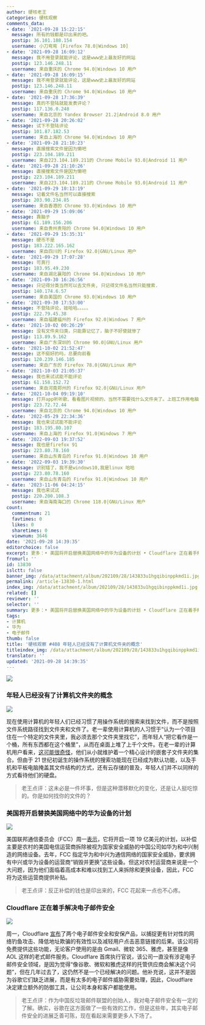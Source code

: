 ```yaml
---
author: 硬核老王
categories: 硬核观察
comments_data:
- date: '2021-09-28 15:22:15'
  message: 所有的钱都是印出来的吧。
  postip: 36.101.188.154
  username: 小刀弯弯 [Firefox 78.0|Windows 10]
- date: '2021-09-28 16:09:12'
  message: 我不用登录就能评论，这是www史上最友好的网站
  postip: 123.146.248.11
  username: 来自重庆的 Chrome 94.0|Windows 10 用户
- date: '2021-09-28 16:09:15'
  message: 我不用登录就能评论，这是www史上最友好的网站
  postip: 123.146.248.11
  username: 来自重庆的 Chrome 94.0|Windows 10 用户
- date: '2021-09-28 17:36:39'
  message: 真的不登陆就能发表评论？
  postip: 117.136.0.248
  username: 来自北京的 Yandex Browser 21.2|Android 8.0 用户
- date: '2021-09-28 20:26:02'
  message: 试下不登陆评论
  postip: 101.87.182.53
  username: 来自上海的 Chrome 94.0|Windows 10 用户
- date: '2021-09-28 21:10:23'
  message: 直接搜索文件是因为懒吧
  postip: 223.104.189.211
  username: 来自223.104.189.211的 Chrome Mobile 93.0|Android 11 用户
- date: '2021-09-28 21:10:26'
  message: 直接搜索文件是因为懒吧
  postip: 223.104.189.211
  username: 来自223.104.189.211的 Chrome Mobile 93.0|Android 11 用户
- date: '2021-09-29 10:13:19'
  message: 记着文件名当然可以直接搜索
  postip: 203.90.234.85
  username: 来自香港的 Chrome 93.0|Windows 10 用户
- date: '2021-09-29 15:09:06'
  message: 靠脑子
  postip: 61.189.156.206
  username: 来自贵州贵阳的 Chrome 94.0|Windows 10 用户
- date: '2021-09-29 15:35:31'
  message: 硬币不是
  postip: 183.222.165.162
  username: 来自四川的 Firefox 92.0|GNU/Linux 用户
- date: '2021-09-29 17:07:28'
  message: 可真行
  postip: 183.95.49.230
  username: 来自湖北襄阳的 Chrome 94.0|Windows 10 用户
- date: '2021-09-30 16:26:56'
  message: 只记得分类当然可以去文件夹, 只记得文件名当然只能搜索.
  postip: 140.174.6.57
  username: 来自美国的 Chrome 93.0|Windows 10 用户
- date: '2021-09-30 17:53:00'
  message: 不登陆评论，娃哈哈。。。。。
  postip: 222.79.45.38
  username: 来自福建福州的 Firefox 92.0|Windows 7 用户
- date: '2021-10-02 00:26:29'
  message: 没有文件夹归类，只能靠记忆了，脑子不好使就惨了
  postip: 113.89.9.162
  username: 来自广东深圳的 Chrome 90.0|GNU/Linux 用户
- date: '2021-10-02 21:52:47'
  message: 这不挺好的吗，总要向前看
  postip: 120.239.146.185
  username: 来自广东的 Firefox 78.0|GNU/Linux 用户
- date: '2021-10-03 21:05:37'
  message: 我也来试试能不能评论
  postip: 61.158.152.72
  username: 来自河南郑州的 Firefox 92.0|GNU/Linux 用户
- date: '2021-10-04 09:19:10'
  message: 打开app听听歌、看看图片视频的，当然不需要找什么文件夹了。上班工作用电脑的试试
  postip: 223.72.72.44
  username: 来自北京的 Chrome 94.0|Windows 10 用户
- date: '2022-05-29 22:34:36'
  message: 我也来试试能不能评论
  postip: 183.195.80.107
  username: 来自上海的 Firefox 91.0|Windows 7 用户
- date: '2022-09-03 19:37:52'
  message: 我也是firefox 91
  postip: 223.80.78.160
  username: 来自山东青岛的 Firefox 91.0|Windows 10 用户
- date: '2022-09-03 19:39:30'
  message: 识别错了，我不是windows10,我是linux 哈哈
  postip: 223.80.78.160
  username: 来自山东青岛的 Firefox 91.0|Windows 10 用户
- date: '2023-11-06 04:24:15'
  message: 我也来试试
  postip: 220.200.108.3
  username: 来自海南海口的 Chrome 118.0|GNU/Linux 用户
count:
  commentnum: 21
  favtimes: 0
  likes: 0
  sharetimes: 0
  viewnum: 3646
date: '2021-09-28 14:39:35'
editorchoice: false
excerpt: 更多：• 美国将开启替换美国网络中的华为设备的计划 • Cloudflare 正在着手解决电子邮件安全
fromurl: ''
id: 13830
islctt: false
banner_img: /data/attachment/album/202109/28/143833u1hgqibinppkmd1i.jpg
permalink: /article-13830-1.html
index_img: /data/attachment/album/202109/28/143833u1hgqibinppkmd1i.jpg
related: []
reviewer: ''
selector: ''
summary: 更多：• 美国将开启替换美国网络中的华为设备的计划 • Cloudflare 正在着手解决电子邮件安全
tags:
- 计算机
- 华为
- 电子邮件
thumb: false
title: '硬核观察 #408 年轻人已经没有了计算机文件夹的概念'
titleindex_img: /data/attachment/album/202109/28/143833u1hgqibinppkmd1i.jpg
translator: ''
updated: '2021-09-28 14:39:35'
---
```


![](/data/attachment/album/202109/28/143833u1hgqibinppkmd1i.jpg)


### 年轻人已经没有了计算机文件夹的概念


![](/data/attachment/album/202109/28/143841xwu4wo4xe4ols9sz.jpg)


现在使用计算机的年轻人们已经习惯了用操作系统的搜索来找到文件，而不是按照文件系统路径找到文件夹和文件了。老一辈使用计算机的人习惯于“认为一个项目住在一个特定的文件夹里，我必须去那个文件夹里找它”，而年轻人“把它看作是一个桶，所有东西都在这个桶里”，从而在桌面上堆了上千个文件。在老一辈的计算机用户看来，[这可能很奇怪](https://www.theverge.com/22684730/students-file-folder-directory-structure-education-gen-z)，他们从小就维护着一个精心设计的嵌套子文件夹的集合。但由于 21 世纪初诞生的操作系统的搜索功能现在已经成为默认功能，以及手机和平板电脑掩盖其文件结构的方式，还有云存储的普及，年轻人们并不以同样的方式看待他们的硬盘。



> 
> 老王点评：这未必是一件坏事，但是这种潜移默化的变化，还是让人挺吃惊的。你是如何找你的文件的？
> 
> 
> 


### 美国将开启替换美国网络中的华为设备的计划


![](/data/attachment/album/202109/28/143859rpsu6wgzcdw6bbup.jpg)


美国联邦通信委员会（FCC）周一[表示](https://www.reuters.com/business/media-telecom/us-open-program-replace-huawei-equipment-us-networks-2021-09-27/)，它将开启一项 19 亿美元的计划，以补偿主要是农村的美国电信运营商拆除被视为国家安全威胁的中国公司如华为和中兴制造的网络设备。去年，FCC 指定华为和中兴为通信网络的国家安全威胁，要求拥有中兴或华为设备的运营商“销毁并更换”这些设备。但这对农村运营商来说是一个大问题，因为他们面临着高成本和难以找到工人来拆除和更换设备，因此，FCC 将为这些运营商提供补贴。



> 
> 老王点评：反正补偿的钱也是印出来的，FCC 花起来一点也不心疼。
> 
> 
> 


### Cloudflare 正在着手解决电子邮件安全


![](/data/attachment/album/202109/28/143919fvkvmmmuknvlme7j.jpg)


周一，Cloudflare [宣布](https://www.wired.com/story/cloudflare-taking-a-shot-at-email-security/)了两个电子邮件安全和安保产品，以捕捉更有针对性的网络钓鱼攻击、降低地址欺骗的有效性以及减轻用户点击恶意链接的后果。该公司将免费提供这些功能，无论客户使用的是由 Gmail、微软 365、雅虎，甚至是像 AOL 这样的老式邮件服务。Cloudflare 首席执行官说，该公司一直没有涉足电子邮件安全领域，是因为觉得“像谷歌、微软和雅虎这样的托管供应商会解决这个问题”，但在几年过去了，这仍然不是一个已经解决的问题。他补充说，这并不是因为谷歌它们缺乏进展，而是有太多的电子邮件威胁需要处理，因此，Cloudflare 决定建立额外的防御工具，让公司本身和客户都能使用。



> 
> 老王点评：作为中国反垃圾邮件联盟的创始人，我对电子邮件安全有一定的了解。确实，谷歌在这方面做了一些有效的工作，但是这些年，其实电子邮件安全的进展乏善可陈，现在看起来需要更多人下场了。
> 
> 
>